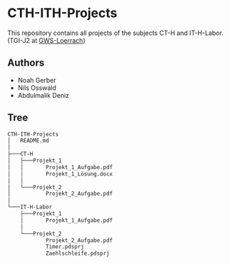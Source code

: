# CTH-ITH-Projects
This repository contains all projects of the subjects CT-H and IT-H-Labor.
(TGI-J2 at [GWS-Loerrach](http://www.gws-loerrach.de/))

## Authors
* Noah Gerber
* Nils Osswald
* Abdulmalik Deniz

## Tree
```bash
CTH-ITH-Projects
│   README.md
│
├───CT-H
│   ├───Projekt_1
│   │       Projekt_1_Aufgabe.pdf
│   │       Projekt_1_Lösung.docx
│   │
│   └───Projekt_2
│           Projekt_2_Aufgabe.pdf
│
└───IT-H-Labor
    ├───Projekt_1
    │       Projekt_1_Aufgabe.pdf
    │
    └───Projekt_2
            Projekt_2_Aufgabe.pdf
            Timer.pdsprj
            Zaehlschleife.pdsprj
```
